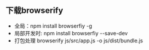 ## 下载browserify
- 全局：npm install browserfiy -g
- 局部开发时: npm install browserfiy --save-dev
- 打包处理 browserify js/src/app.js -o js/dist/bundle.js